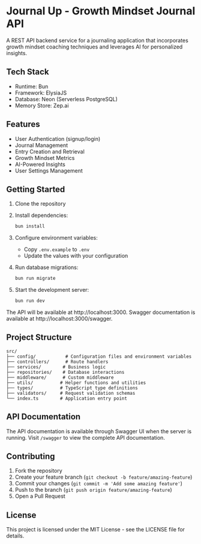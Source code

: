 # Journal Up - Growth Mindset Journal API

A REST API backend service for a journaling application that incorporates growth mindset coaching techniques and leverages AI for personalized insights.

## Tech Stack

- Runtime: Bun
- Framework: ElysiaJS
- Database: Neon (Serverless PostgreSQL)
- Memory Store: Zep.ai

## Features

- User Authentication (signup/login)
- Journal Management
- Entry Creation and Retrieval
- Growth Mindset Metrics
- AI-Powered Insights
- User Settings Management

## Getting Started

1. Clone the repository
2. Install dependencies:
   ```bash
   bun install
   ```

3. Configure environment variables:
   - Copy `.env.example` to `.env`
   - Update the values with your configuration

4. Run database migrations:
   ```bash
   bun run migrate
   ```

5. Start the development server:
   ```bash
   bun run dev
   ```

The API will be available at http://localhost:3000. Swagger documentation is available at http://localhost:3000/swagger.

## Project Structure

```
src/
├── config/           # Configuration files and environment variables
├── controllers/      # Route handlers
├── services/        # Business logic
├── repositories/    # Database interactions
├── middleware/      # Custom middleware
├── utils/          # Helper functions and utilities
├── types/          # TypeScript type definitions
├── validators/     # Request validation schemas
└── index.ts        # Application entry point
```

## API Documentation

The API documentation is available through Swagger UI when the server is running. Visit `/swagger` to view the complete API documentation.

## Contributing

1. Fork the repository
2. Create your feature branch (`git checkout -b feature/amazing-feature`)
3. Commit your changes (`git commit -m 'Add some amazing feature'`)
4. Push to the branch (`git push origin feature/amazing-feature`)
5. Open a Pull Request

## License

This project is licensed under the MIT License - see the LICENSE file for details.
